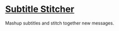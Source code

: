 # [Subtitle Stitcher](https://mysterypancake.github.io/Subtitle-Stitcher)
Mashup subtitles and stitch together new messages.
